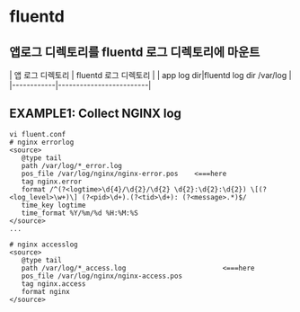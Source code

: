 # fluentd
## 앱로그 디렉토리를 fluentd 로그 디렉토리에 마운트
| 앱 로그 디렉토리 | fluentd 로그 디렉토리 |
| app log dir|fluentd log dir /var/log |
|------------|-------------------------|

## EXAMPLE1: Collect NGINX log
```
vi fluent.conf
# nginx errorlog
<source>
   @type tail
   path /var/log/*_error.log
   pos_file /var/log/nginx/nginx-error.pos    <===here
   tag nginx.error
   format /^(?<logtime>\d{4}/\d{2}/\d{2} \d{2}:\d{2}:\d{2}) \[(?<log_level>\w+)\] (?<pid>\d+).(?<tid>\d+): (?<message>.*)$/
   time_key logtime
   time_format %Y/%m/%d %H:%M:%S
</source>
...

# nginx accesslog
<source>
   @type tail
   path /var/log/*_access.log                        <===here
   pos_file /var/log/nginx/nginx-access.pos
   tag nginx.access
   format nginx
</source>
```

